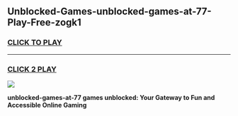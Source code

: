 
## Unblocked-Games-unblocked-games-at-77-Play-Free-zogk1
<h3>
<a href="https://premium76.site?title=unblocked-games-at-77&ref=23A">CLICK TO PLAY</a></h3>
<hr>

<h3>
<a href="https://premium76.site?title=unblocked-games-at-77&ref=23A">CLICK 2 PLAY</a>
  
</h3>

<a href="https://premium76.site?title=unblocked-games-at-77&ref=23A"><img src="https://clearcache.store/games.png"></a>


**unblocked-games-at-77 games unblocked: Your Gateway to Fun and Accessible Online Gaming**
